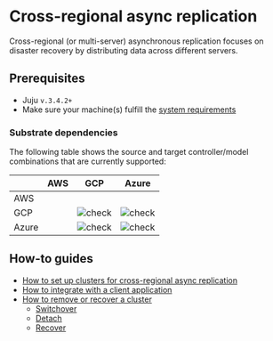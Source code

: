 # Cross-regional async replication

Cross-regional (or multi-server) asynchronous replication focuses on disaster recovery by distributing data across different servers.

## Prerequisites
* Juju `v.3.4.2+`
* Make sure your machine(s) fulfill the [system requirements](/t/11743)

### Substrate dependencies

The following table shows the source and target controller/model combinations that are currently supported:

|  | AWS | GCP | Azure |
|---|---|:---:|:---:|
| AWS |  |  |  |
| GCP |  | ![ check ] | ![ check ] |
| Azure |  | ![ check ] | ![ check ] |

## How-to guides

* [How to set up clusters for cross-regional async replication](/t/13991)
* [How to integrate with a client application](/t/13992)
* [How to remove or recover a cluster](/t/13994)
  * [Switchover](/t/13994#switchover)
  * [Detach](/t/13994#detach-a-cluster)
  * [Recover](/t/13994#recover-a-cluster)

<!-- BADGES -->
[check]: https://img.shields.io/badge/%E2%9C%93-brightgreen
[cross]: https://img.shields.io/badge/x-white